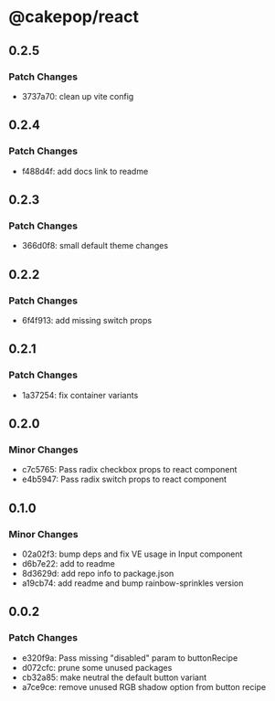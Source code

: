 # @cakepop/react

## 0.2.5

### Patch Changes

- 3737a70: clean up vite config

## 0.2.4

### Patch Changes

- f488d4f: add docs link to readme

## 0.2.3

### Patch Changes

- 366d0f8: small default theme changes

## 0.2.2

### Patch Changes

- 6f4f913: add missing switch props

## 0.2.1

### Patch Changes

- 1a37254: fix container variants

## 0.2.0

### Minor Changes

- c7c5765: Pass radix checkbox props to react component
- e4b5947: Pass radix switch props to react component

## 0.1.0

### Minor Changes

- 02a02f3: bump deps and fix VE usage in Input component
- d6b7e22: add to readme
- 8d3629d: add repo info to package.json
- a19cb74: add readme and bump rainbow-sprinkles version

## 0.0.2

### Patch Changes

- e320f9a: Pass missing "disabled" param to buttonRecipe
- d072cfc: prune some unused packages
- cb32a85: make neutral the default button variant
- a7ce9ce: remove unused RGB shadow option from button recipe
